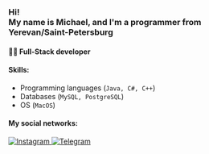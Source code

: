 ### <h3 align="left">Hi!<br/> My name is Michael, and I'm a programmer from Yerevan/Saint-Petersburg</h3>

#### 👨‍💻 Full-Stack developer

#### Skills:

   - Programming languages (`Java, C#, C++`)
   - Databases (`MySQL, PostgreSQL`)
   - OS (`MacOS`)
   
#### My social networks:

<a href="https://www.instagram.com/nazaryan_am/">
   <img top="0" src="https://img.shields.io/badge/instagram-%23E4405F.svg?style=for-the-badge&logo=Instagram&logoColor=white" alt="Instagram" target="_blank" margin-left="10px">
<a href="https://t.me/miq_cb">
   <img top="0" src="https://img.shields.io/badge/Telegram-2CA5E0?style=for-the-badge&logo=telegram&logoColor=white" alt="Telegram" target="_blank" margin-left="10px">

